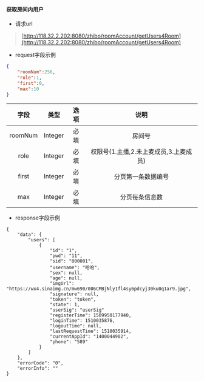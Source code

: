 #### 获取房间内用户

* 请求url

> [http://118.32.2.202:8080/zhibo/roomAccount/getUsers4Room](http://118.32.2.202:8080/zhibo/roomAccount/getUsers4Room)

* request字段示例

```Json
{
    "roomNum":256,
    "role":1,
    "first":0,
    "max":10
}
```

| 字段 | 类型 | 选项 | 说明 |
| :---: | :---: | :---: | :---: |
| roomNum | Integer | 必填 | 房间号 |
| role | Integer | 必填 | 权限号\(1.主播,2.未上麦成员,3.上麦成员\) |
| first | Integer | 必填 | 分页第一条数据编号 |
| max | Integer | 必填 | 分页每条信息数 |

* response字段示例

```
{
    "data": {
        "users": [
            {
                "id": "1",
                "pwd": "11",
                "sid": "000001",
                "username": "哈哈",
                "sex": null,
                "age": null,
                "imgUrl": "https://wx4.sinaimg.cn/mw690/006CMBjNly1fl4sy6pdcyj30ku0q1ar9.jpg",
                "signature": null,
                "token": "token",
                "state": 1,
                "userSig": "userSig"
                "registerTime": 1509950177940,
                "loginTime": 1510035876,
                "logoutTime": null,
                "lastRequestTime": 1510035914,
                "currentAppId": "1400044902",
                "phone": "589"
            }
        ]
    },
    "errorCode": "0",
    "errorInfo": ""
}
```



